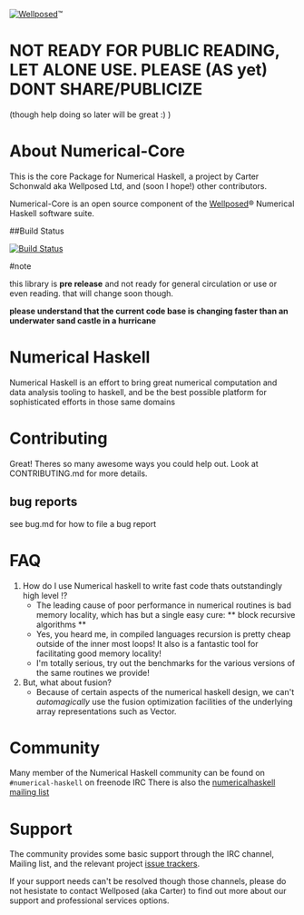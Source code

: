 [![Wellposed](http://www.wellposed.com/mini.png)](http://www.wellposed.com)™

# NOT READY FOR PUBLIC READING, LET ALONE USE. PLEASE (AS yet) DONT SHARE/PUBLICIZE
(though help doing so later will be great :) ) 

# About  Numerical-Core
This is the core Package for Numerical Haskell, a project by Carter Schonwald aka
Wellposed Ltd, and (soon I hope!) other contributors.

Numerical-Core is an open source component of the [Wellposed](http://www.wellposed.com)® Numerical Haskell software suite. 

##Build Status

[![Build Status](https://secure.travis-ci.org/wellposed/numerical-core.png?branch=master)](http://travis-ci.org/wellposed/numerical-core)


#note 

this library is **pre release** and not ready for general circulation or use or even reading.
that will change soon though.

**please understand that the current code base is changing faster than an underwater sand castle in a hurricane**



# Numerical Haskell
Numerical Haskell is an effort to bring great numerical computation and data analysis
tooling to haskell, and be the best possible platform for sophisticated efforts in those same domains





# Contributing 
Great! Theres so many awesome ways you could help out. Look at CONTRIBUTING.md for more details.

## bug reports
see bug.md for how to file a bug report


# FAQ
1. How do I use Numerical haskell to write fast code thats outstandingly high level !?
    * The leading cause of poor performance in numerical routines is bad memory locality,
    which has but a single easy cure: ** block recursive algorithms **
    * Yes, you heard me, in compiled languages recursion is pretty cheap outside of the inner
    most loops! It also is a fantastic tool for facilitating good memory locality!
    * I'm totally serious, try out the benchmarks for the various versions of the same routines we
    provide!
2. But, what about fusion?   
    * Because of certain aspects of the numerical haskell design, we can't *automagically* use
    the fusion optimization facilities of the underlying array representations such as Vector.
    
# Community
Many member of the Numerical Haskell community can be found on `#numerical-haskell` on freenode IRC
There is also  the [numericalhaskell mailing list](https://groups.google.com/forum/#!forum/numericalhaskell)

# Support
The community provides some basic support through the IRC channel, Mailing list,
and the relevant project [issue trackers](http://github.com/wellposed). 

If your support needs can't be resolved though those channels, please do not 
hesistate to contact Wellposed (aka Carter) to find out more about our support and
professional services options.
















